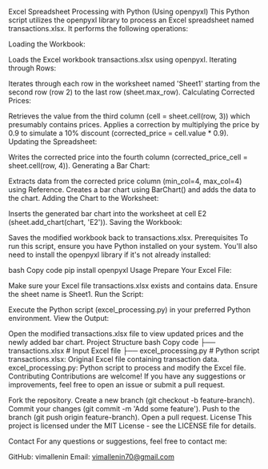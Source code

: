 Excel Spreadsheet Processing with Python (Using openpyxl)
This Python script utilizes the openpyxl library to process an Excel spreadsheet named transactions.xlsx. It performs the following operations:

Loading the Workbook:

Loads the Excel workbook transactions.xlsx using openpyxl.
Iterating through Rows:

Iterates through each row in the worksheet named 'Sheet1' starting from the second row (row 2) to the last row (sheet.max_row).
Calculating Corrected Prices:

Retrieves the value from the third column (cell = sheet.cell(row, 3)) which presumably contains prices.
Applies a correction by multiplying the price by 0.9 to simulate a 10% discount (corrected_price = cell.value * 0.9).
Updating the Spreadsheet:

Writes the corrected price into the fourth column (corrected_price_cell = sheet.cell(row, 4)).
Generating a Bar Chart:

Extracts data from the corrected price column (min_col=4, max_col=4) using Reference.
Creates a bar chart using BarChart() and adds the data to the chart.
Adding the Chart to the Worksheet:

Inserts the generated bar chart into the worksheet at cell E2 (sheet.add_chart(chart, 'E2')).
Saving the Workbook:

Saves the modified workbook back to transactions.xlsx.
Prerequisites
To run this script, ensure you have Python installed on your system. You'll also need to install the openpyxl library if it's not already installed:

bash
Copy code
pip install openpyxl
Usage
Prepare Your Excel File:

Make sure your Excel file transactions.xlsx exists and contains data. Ensure the sheet name is Sheet1.
Run the Script:

Execute the Python script (excel_processing.py) in your preferred Python environment.
View the Output:

Open the modified transactions.xlsx file to view updated prices and the newly added bar chart.
Project Structure
bash
Copy code
├── transactions.xlsx     # Input Excel file
├── excel_processing.py   # Python script
transactions.xlsx: Original Excel file containing transaction data.
excel_processing.py: Python script to process and modify the Excel file.
Contributing
Contributions are welcome! If you have any suggestions or improvements, feel free to open an issue or submit a pull request.

Fork the repository.
Create a new branch (git checkout -b feature-branch).
Commit your changes (git commit -m 'Add some feature').
Push to the branch (git push origin feature-branch).
Open a pull request.
License
This project is licensed under the MIT License - see the LICENSE file for details.

Contact
For any questions or suggestions, feel free to contact me:

GitHub: vimallenin
Email: vimallenin70@gmail.com
